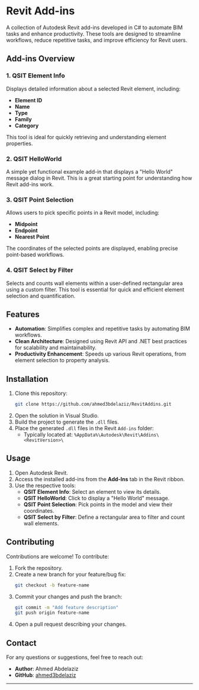 # Revit Add-ins

A collection of Autodesk Revit add-ins developed in C# to automate BIM tasks and enhance productivity. These tools are designed to streamline workflows, reduce repetitive tasks, and improve efficiency for Revit users.

## Add-ins Overview

### 1. **QSIT Element Info**
Displays detailed information about a selected Revit element, including:
- **Element ID**
- **Name**
- **Type**
- **Family**
- **Category**

This tool is ideal for quickly retrieving and understanding element properties.

### 2. **QSIT HelloWorld**
A simple yet functional example add-in that displays a "Hello World" message dialog in Revit. This is a great starting point for understanding how Revit add-ins work.

### 3. **QSIT Point Selection**
Allows users to pick specific points in a Revit model, including:
- **Midpoint**
- **Endpoint**
- **Nearest Point**

The coordinates of the selected points are displayed, enabling precise point-based workflows.

### 4. **QSIT Select by Filter**
Selects and counts wall elements within a user-defined rectangular area using a custom filter. This tool is essential for quick and efficient element selection and quantification.

## Features

- **Automation**: Simplifies complex and repetitive tasks by automating BIM workflows.
- **Clean Architecture**: Designed using Revit API and .NET best practices for scalability and maintainability.
- **Productivity Enhancement**: Speeds up various Revit operations, from element selection to property analysis.

## Installation

1. Clone this repository:
   ```bash
   git clone https://github.com/ahmed3bdelaziz/RevitAddins.git
   ```
2. Open the solution in Visual Studio.
3. Build the project to generate the `.dll` files.
4. Place the generated `.dll` files in the Revit `Add-ins` folder:
   - Typically located at: `%AppData%\Autodesk\Revit\Addins\<RevitVersion>\`

## Usage

1. Open Autodesk Revit.
2. Access the installed add-ins from the **Add-Ins** tab in the Revit ribbon.
3. Use the respective tools:
   - **QSIT Element Info**: Select an element to view its details.
   - **QSIT HelloWorld**: Click to display a "Hello World" message.
   - **QSIT Point Selection**: Pick points in the model and view their coordinates.
   - **QSIT Select by Filter**: Define a rectangular area to filter and count wall elements.

## Contributing

Contributions are welcome! To contribute:

1. Fork the repository.
2. Create a new branch for your feature/bug fix:
   ```bash
   git checkout -b feature-name
   ```
3. Commit your changes and push the branch:
   ```bash
   git commit -m "Add feature description"
   git push origin feature-name
   ```
4. Open a pull request describing your changes.


## Contact

For any questions or suggestions, feel free to reach out:

- **Author**: Ahmed Abdelaziz
- **GitHub**: [ahmed3bdelaziz](https://github.com/ahmed3bdelaziz)

---
